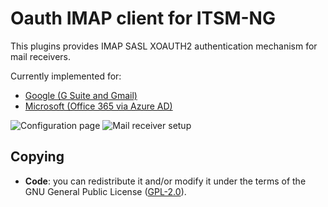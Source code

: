 # Oauth IMAP client for ITSM-NG

This plugins provides IMAP SASL XOAUTH2 authentication mechanism for mail receivers.

Currently implemented for:

 * [Google (G Suite and Gmail)](https://developers.google.com/gmail/imap/xoauth2-protocol)
 * [Microsoft (Office 365 via Azure AD)](https://docs.microsoft.com/en-us/exchange/client-developer/legacy-protocols/how-to-authenticate-an-imap-pop-smtp-application-by-using-oauth)

![Configuration page](docs/screenshots/config.png)
![Mail receiver setup](docs/screenshots/config_oauth_mailcollector.png)

## Copying

* **Code**: you can redistribute it and/or modify
    it under the terms of the GNU General Public License ([GPL-2.0](https://www.gnu.org/licenses/gpl-2.0.en.html)).
